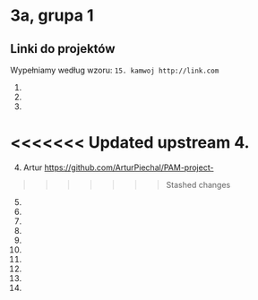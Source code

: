 # 3a, grupa 1

## Linki do projektów

Wypełniamy według wzoru:
`15. kamwoj http://link.com`

1.
2.
3.
<<<<<<< Updated upstream
4.
=======
4. Artur https://github.com/ArturPiechal/PAM-project-
>>>>>>> Stashed changes
5.
6.
7.
8.
9.
10.
11.
12.
13.
14.
